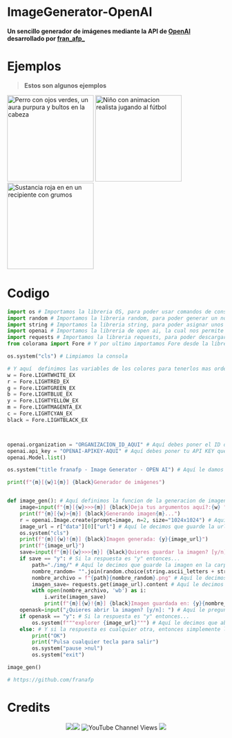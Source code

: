
# ImageGenerator-OpenAI

**Un sencillo generador de imágenes mediante la API de [OpenAI](https://openai.com) desarrollado por [fran_afp_](https://github.com/franafp)**

# Ejemplos

> **Estos son algunos ejemplos**


<img src="https://user-images.githubusercontent.com/48841069/212538282-561de162-adf5-41af-8b23-d49b7a8c4894.png" alt="Perro con ojos verdes, un aura purpura y bultos en la cabeza" height="200px"> <img src="https://user-images.githubusercontent.com/48841069/212538452-27a92c3c-4742-43ff-8112-56dc67920b5f.png" alt="Niño con animacion realista jugando al fútbol" height="200px"> <img src="https://user-images.githubusercontent.com/48841069/212538746-12bb5f24-2b92-47bc-af71-3b10e2986d4a.png" alt="Sustancia roja en en un recipiente con grumos" height="200px">

# Codigo

```python
import os # Importamos la libreria OS, para poder usar comandos de consola
import random # Importamos la libreria random, para poder generar un nombre de archivo aleatorio
import string # Importamos la libreria string, para poder asignar unos parametros a la variable del nombre de archivo
import openai # Importamos la libreria de open ai, la cual nos permite usar la api de open ai
import requests # Importamos la libreria requests, para poder descargar la imagen generada
from colorama import Fore # Y por ultimo importamos Fore desde la libreria de Colorama, para darle un poco de color a la consola

os.system("cls") # Limpiamos la consola

# Y aquí  definimos las variables de los colores para tenerlos mas ordenados
w = Fore.LIGHTWHITE_EX
r = Fore.LIGHTRED_EX
g = Fore.LIGHTGREEN_EX
b = Fore.LIGHTBLUE_EX
y = Fore.LIGHTYELLOW_EX
m = Fore.LIGHTMAGENTA_EX
c = Fore.LIGHTCYAN_EX
black = Fore.LIGHTBLACK_EX



openai.organization = "ORGANIZACION_ID_AQUI" # Aquí debes poner el ID de tu organizacion que puedes encontrar en -> https://beta.openai.com/account/org-settings
openai.api_key = "OPENAI-APIKEY-AQUI" # Aquí debes poner tu API KEY que puedes encontrar en -> https://beta.openai.com/account/api-keys
openai.Model.list() 

os.system("title franafp - Image Generator - OPEN AI") # Aquí le damos un titulo a la consola

print(f"{m}[{w}1{m}] {black}Generador de imágenes") 


def image_gen(): # Aquí definimos la funcion de la generacion de imagenes
    image=input(f"{m}[{w}>>>{m}] {black}Deja tus argumentos aquí?:{w} ") # Aquí pedimos los argumentos para la imagen
    print(f"{m}[{w}>{m}] {black}Generando imagen{m}...")
    r = openai.Image.create(prompt=image, n=2, size="1024x1024") # Aquí le decimos a la api que genere la imagen con los argumentos que le dimos
    image_url = r["data"][0]["url"] # Aquí le decimos que guarde la url de la imagen generada
    os.system("cls")
    print(f"{m}[{w}!{m}] {black}Imagen generada: {y}{image_url}")
    print(f"{image_url}")
    save=input(f"{m}[{w}>>>{m}] {black}Quieres guardar la imagen? [y/n]:{w} ") # Aquí le preguntamos si quiere guardar la imagen
    if save == "y": # Si la respuesta es "y" entonces...
        path="./img/" # Aquí le decimos que guarde la imagen en la carpeta "img"
        nombre_random= "".join(random.choice(string.ascii_letters + string.digits)  for i in range(10)) # Aquí le decimos que genere un nombre aleatorio para la imagen
        nombre_archivo = f"{path}{nombre_random}.png" # Aquí le decimos que guarde la imagen con el nombre aleatorio y la extension .png
        imagen_save= requests.get(image_url).content # Aquí le decimos que descargue la imagen"
        with open(nombre_archivo, 'wb') as i:
            i.write(imagen_save)
            print(f"{m}[{w}!{m}] {black}Imagen guardada en: {y}{nombre_archivo}")
    openask=input("¿Quieres abrir la imagen? [y/n]: ") # Aquí le preguntamos si quiere abrir la imagen en el explorador
    if openask == "y": # Si la respuesta es "y" entonces...
        os.system(f"""explorer {image_url}""") # Aquí le decimos que abra la imagen en el explorador
    else: # Y si la respuesta es cualquier otra, entonces simplemente le decimos que salga del programa pulsando cualquier tecla
        print("OK")
        print("Pulsa cualquier tecla para salir")
        os.system("pause >nul")
        os.system("exit")

image_gen()

# https://github.com/franafp
```

# Credits

<p align="center">
<a href="https://www.twitter.com/fran_afp_" target="_blank" rel="noreferrer"><img
src="https://img.shields.io/twitter/follow/fran_afp_?logo=twitter&style=for-the-badge&color=0891b2&labelColor=1c1917"
/></a><a href="https://www.github.com/franafp" target="_blank" rel="noreferrer"><img
src="https://img.shields.io/github/followers/franafp?logo=github&style=for-the-badge&color=0891b2&labelColor=1c1917" /></a>
 <a><img alt="YouTube Channel Views" src="https://img.shields.io/youtube/channel/views/UCDIMj1pa2HqUMegbemddwCw?color=0891b2&label=VIEWS&logo=youtube&logoColor=FF0000&style=for-the-badge&labelColor=1c1917"></a>
 <a><img href="https://franafp.es" src="https://img.shields.io/badge/website-franafp.es-0891b2?style=for-the-badge&logo=data:image/png;base64,aHR0cHM6Ly9mcmFuYWZwLmVzL21lZGlhL2toZWlzLnBuZw==&logoWidth=14&color=0891b2&labelColor=1c1917"></a>
</p>
